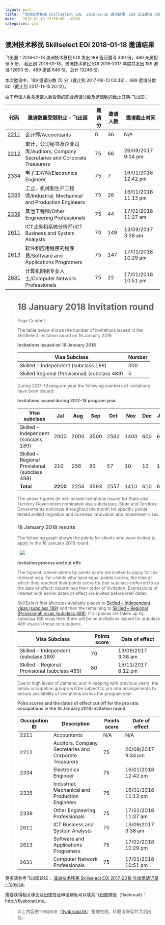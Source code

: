 ```yaml
---
layout: post
title:  "澳洲技术移民 Skillselect EOI  2018-01-18 邀请结果，189 签证邀请 300 份，489 亲属担保 5 份"
date:   2018-01-18 13:56:00  +0800
categories: gsm
---
```


## 澳洲技术移民 Skillselect EOI  2018-01-18 邀请结果

飞出国：2018-01-18 澳洲技术移民 EOI 发出 189 签证邀请 300 份，489 亲属担保 5 份，
截止到 2018-01-18，澳洲技术移民 EOI 2016-2017 年度共发出 189 邀请 12600 份，489 邀请 646 份，总计 13246 份。

本次邀请中，189 邀请分数 70 分（截止到 2017-09-13 03:38），489 邀请分数 80（截止到 2017-11-15 20:12）。

由于申请人数多邀请人数受限的职业邀请分数及邀请到的截止日期-飞出国：

代码 | 邀请数量受限职业 - 飞出国 | 邀请分 | 邀请人数 | 邀请截止时间
---- | ----------------------- | ----- | ------- | -----------
[2211] | 会计师/Accountants | 0 | 36 | N/A
[2212] | 审计，公司秘书及企业司库/Auditors, Company Secretaries and Corporate Treasurers | 75 | 66 | 26/09/2017 9:34 pm
[2334] | 电子工程师/Electronics Engineer | 75 | 7 | 16/01/2018 12:42 pm
[2335] | 工业，机械和生产工程师/Industrial, Mechanical and Production Engineers | 75 | 26 | 16/01/2018 11:13 pm
[2339] | 其他工程师/Other Engineering Professionals | 75 | 44 | 17/01/2018 11:37 am
[2611] | ICT业务和系统分析师/ICT Business and System Analysts | 70 | 149 | 13/09/2017 3:38 am
[2613] | 软件和应用程序的程序员/Software and Applications Programers | 75 | 147 | 17/01/2018 10:29 pm
[2631] | 计算机网络专业人士/Computer Network Professionals | 75 | 22 | 17/01/2018 10:51 pm

> # 18 January 2018 Invitation round
> 
> Page Content
> 
> ​The table below shows the number of invitations issued in the SkillSelect invitation round on 18 January 2018.
> 
> **Invitations issued on 18 January 2018**
> 
> | Visa Subclass | Number |
> | --- | --- |
> | Skilled - Independent (subclass 189) | 300 |
> | Skilled Regional (Provisional) (subclass 489) | 5 |
> 
> During 2017-18 program year the following numbers of invitations have been issued:
> 
> **Invitations issued during 2017-18 program year**
> 
> | Visa subclass | Jul | Aug | Sep | Oct | Nov | Dec | Jan | Feb | Mar | Apr | May | June | Total |
> | --- | --- | --- | --- | --- | --- | --- | --- | --- | --- | --- | --- | --- | --- |
> | Skilled - Independent (subclass 189) | 2000 | 2000 | 3500 | 2500 | 1400 | 600 | 600 | | | | | | 12600 |
> | Skilled – Regional Provisional (subclass 489) | 210 | 256 | 93 | 57 | 10 | 10 | 10 | | | | | | 646 |
> | **Total** | **2210** | 2256 | 3593 | 2557 | 1410 | 610 | 610 | | | | | | **13246** |
> 
> The above figures do not include invitations issued for State and Territory Government nominated visa subclasses. State and Territory Governments nominate throughout the month for specific points tested skilled migration and business innovation and investment visas.
> 
> ### 18 January 2018 results
> 
> The following graph shows the points for clients who were invited to apply in the 18 January 2018 round.
> 
> &nbsp; ![](http://www.homeaffairs.gov.au/WorkinginAustralia/PublishingImages/18012018-skillselect-invitation-round.jpg)
> 
> **Invitation process and cut offs**
> 
> The highest ranked clients by points score are invited to apply for the relevant visa. For clients who have equal points scores, the time at which they reached their points score for that subclass (referred to as the date of effect) determines their order of invitation. Expressions of Interest with earlier dates of effect are invited before later dates.
> 
> SkillSelect first allocates available places to 
 [Skilled – Independent visas (subclass 189)](/trav/visa-1/189-) and then the remaining to 
 [Skilled – Regional (Provisional) visas (subclass 489)](/trav/visa-1/489-). If all places are taken up by subclass 189 visas then there will be no invitations issued for subclass 489 visas in these occupations.
> 
> | Visa Subclass | Points score | Date of effect |
> | --- | --- | --- |
> | Skilled - Independent (subclass 189) | 70 | 13/09/2017 3.38 am |
> | Skilled - Regional Provisional (subclass 489) | 80 | 15/11/2017 8.12 pm |
> 
> Due to high levels of demand, and in keeping with previous years, the below occupation groups will be subject to pro rata arrangements to ensure availability of invitations across the program year.
> 
> **Point scores and the dates of effect cut off for the pro rata occupations in the 18 January 2018 invitation round**.
> 
> | Occupation ID | Description | Points score | Date of effect |
> | --- | --- | --- | --- |
> | 2211 | Accountants | N/A | N/A |
> | 2212 | Auditors, Company Secretaries and Corporate Treasurers | 75 | 26/09/2017 9:34 pm |
> | 2334 | Electronics Engineer | 75 | 16/01/2018 12:42 pm |
> | 2335 | Industrial, Mechanical and Production Engineers | 75 | 16/01/2018 11:13 pm |
> | 2339 | Other Engineering Professionals | 75 | 17/01/2018 11:37 am |
> | 2611 | ICT Business and System Analysts | 70 | 13/09/2017 3:38 am |
> | 2613 | Software and Applications Programers | 75 | 17/01/2018 10:29 pm |
> | 2631 | Computer Network Professionals | 75 | 17/01/2018 10:51 pm |
> 

更多请参考飞出国论坛： [澳洲技术移民 Skillselect EOI 2017-2018 年度邀请记录 - fcgvisa](http://bbs.fcgvisa.com/t/skillselect-eoi-2017-2018/24327)。

需要获得相关移民及出国签证申请帮助可以联系飞出国微信（flyabroad）： <a href="http://flyabroad.me/contact" target="_blank">http://flyabroad.me</a>。

> 以上内容由`飞出国香港`（<a href="http://flyabroad.hk/" target="_blank">flyabroad.hk</a>）整理完成，转载请保留并注明出处。


[2211]: http://bbs.fcgvisa.com/t/flyabroad/7058
[2212]: http://bbs.fcgvisa.com/t/flyabroad/7059
[2334]: http://bbs.fcgvisa.com/t/flyabroad/7089
[2335]: http://bbs.fcgvisa.com/t/flyabroad/7090
[2339]: http://bbs.fcgvisa.com/t/flyabroad/7092
[2611]: http://bbs.fcgvisa.com/t/flyabroad/7133
[2613]: http://bbs.fcgvisa.com/t/flyabroad/7134
[2631]: http://bbs.fcgvisa.com/t/flyabroad/7136

